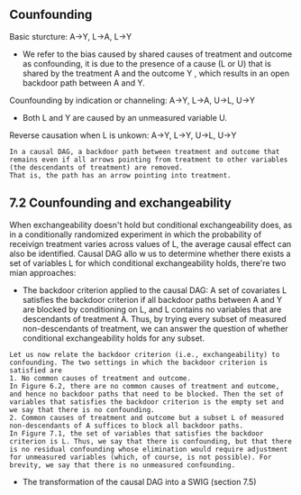 ## Counfounding
Basic sturcture: A->Y, L->A, L->Y
- We refer to the bias caused by shared causes of treatment and outcome as confounding, it is due to the presence of a cause (L or U) that is shared by the treatment A and the outcome Y , which results in an open backdoor path between A and Y.

Counfounding by indication or channeling: A->Y, L->A, U->L, U->Y
- Both L and Y are caused by an unmeasured variable U.

Reverse causation when L is unkown: A->Y, L->Y, U->L, U->Y



```
In a causal DAG, a backdoor path between treatment and outcome that remains even if all arrows pointing from treatment to other variables (the descendants of treatment) are removed. 
That is, the path has an arrow pointing into treatment.
```

## 7.2 Counfounding and exchangeability
When exchangeability doesn't hold but conditional exchangeability does, as in a conditionally randomized experiment in which the probability of receivign treatment varies across values of L, the average causal effect can also be identified. Causal DAG allo w us to determine whether there exists a set of variables L for which conditional exchangeability holds, there're two mian approaches:
- The backdoor criterion applied to the causal DAG: A set of covariates L satisfies the backdoor criterion if all backdoor paths between A and Y are blocked by conditioning on L, and L contains no variables that are descendants of treatment A. Thus, by trying every subset of measured non-descendants of treatment, we can answer the question of whether conditional exchangeability holds for any subset.
```
Let us now relate the backdoor criterion (i.e., exchangeability) to confounding. The two settings in which the backdoor criterion is satisfied are 
1. No common causes of treatment and outcome. 
In Figure 6.2, there are no common causes of treatment and outcome, and hence no backdoor paths that need to be blocked. Then the set of variables that satisfies the backdoor criterion is the empty set and we say that there is no confounding. 
2. Common causes of treatment and outcome but a subset L of measured non-descendants of A suffices to block all backdoor paths. 
In Figure 7.1, the set of variables that satisfies the backdoor criterion is L. Thus, we say that there is confounding, but that there is no residual confounding whose elimination would require adjustment for unmeasured variables (which, of course, is not possible). For brevity, we say that there is no unmeasured confounding.

```


- The transformation of the causal DAG into a SWIG (section 7.5)



